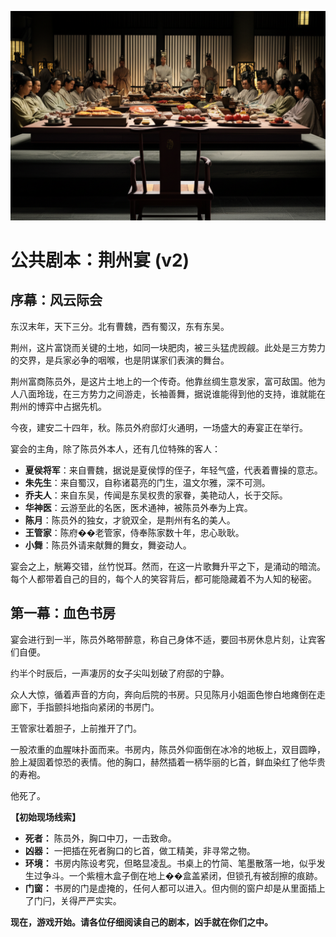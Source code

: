 ![Jingzhou Banquet](./images/banquet_hall.png)


# 公共剧本：荆州宴 (v2)

## 序幕：风云际会

东汉末年，天下三分。北有曹魏，西有蜀汉，东有东吴。

荆州，这片富饶而关键的土地，如同一块肥肉，被三头猛虎觊觎。此处是三方势力的交界，是兵家必争的咽喉，也是阴谋家们表演的舞台。

荆州富商陈员外，是这片土地上的一个传奇。他靠丝绸生意发家，富可敌国。他为人八面玲珑，在三方势力之间游走，长袖善舞，据说谁能得到他的支持，谁就能在荆州的博弈中占据先机。

今夜，建安二十四年，秋。陈员外府邸灯火通明，一场盛大的寿宴正在举行。

宴会的主角，除了陈员外本人，还有几位特殊的客人：
*   **夏侯将军**：来自曹魏，据说是夏侯惇的侄子，年轻气盛，代表着曹操的意志。
*   **朱先生**：来自蜀汉，自称诸葛亮的门生，温文尔雅，深不可测。
*   **乔夫人**：来自东吴，传闻是东吴权贵的家眷，美艳动人，长于交际。
*   **华神医**：云游至此的名医，医术通神，被陈员外奉为上宾。
*   **陈月**：陈员外的独女，才貌双全，是荆州有名的美人。
*   **王管家**：陈府��老管家，侍奉陈家数十年，忠心耿耿。
*   **小舞**：陈员外请来献舞的舞女，舞姿动人。

宴会之上，觥筹交错，丝竹悦耳。然而，在这一片歌舞升平之下，是涌动的暗流。每个人都带着自己的目的，每个人的笑容背后，都可能隐藏着不为人知的秘密。

## 第一幕：血色书房

宴会进行到一半，陈员外略带醉意，称自己身体不适，要回书房休息片刻，让宾客们自便。

约半个时辰后，一声凄厉的女子尖叫划破了府邸的宁静。

众人大惊，循着声音的方向，奔向后院的书房。只见陈月小姐面色惨白地瘫倒在走廊下，手指颤抖地指向紧闭的书房门。

王管家壮着胆子，上前推开了门。

一股浓重的血腥味扑面而来。书房内，陈员外仰面倒在冰冷的地板上，双目圆睁，脸上凝固着惊恐的表情。他的胸口，赫然插着一柄华丽的匕首，鲜血染红了他华贵的寿袍。

他死了。

**【初始现场线索】**

*   **死者：** 陈员外，胸口中刀，一击致命。
*   **凶器：** 一把插在死者胸口的匕首，做工精美，非寻常之物。
*   **环境：** 书房内陈设考究，但略显凌乱。书桌上的竹简、笔墨散落一地，似乎发生过争斗。一个紫檀木盒子倒在地上��盒盖紧闭，但锁孔有被刮擦的痕跡。
*   **门窗：** 书房的门是虚掩的，任何人都可以进入。但内侧的窗户却是从里面插上了门闩，关得严严实实。

**现在，游戏开始。请各位仔细阅读自己的剧本，凶手就在你们之中。**
